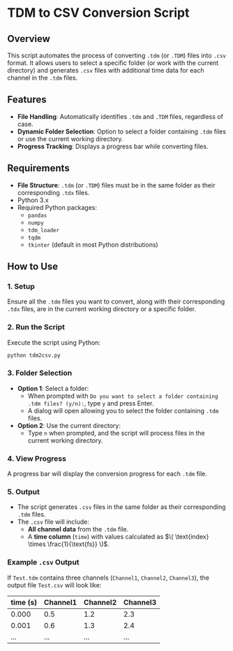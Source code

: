 
# TDM to CSV Conversion Script

## Overview

This script automates the process of converting `.tdm` (or `.TDM`) files into `.csv` format. It allows users to select a specific folder (or work with the current directory) and generates `.csv` files with additional time data for each channel in the `.tdm` files.

## Features

- **File Handling**: Automatically identifies `.tdm` and `.TDM` files, regardless of case.
- **Dynamic Folder Selection**: Option to select a folder containing `.tdm` files or use the current working directory.
- **Progress Tracking**: Displays a progress bar while converting files.

## Requirements

- **File Structure**: `.tdm` (or `.TDM`) files must be in the same folder as their corresponding `.tdx` files.
- Python 3.x
- Required Python packages:
  - `pandas`
  - `numpy`
  - `tdm_loader`
  - `tqdm`
  - `tkinter` (default in most Python distributions)

## How to Use

### 1. Setup
Ensure all the `.tdm` files you want to convert, along with their corresponding `.tdx` files, are in the current working directory or a specific folder.

### 2. Run the Script
Execute the script using Python:

```bash
python tdm2csv.py
```

### 3. Folder Selection
- **Option 1**: Select a folder:
  - When prompted with `Do you want to select a folder containing .tdm files? (y/n):`, type `y` and press Enter.
  - A dialog will open allowing you to select the folder containing `.tdm` files.
- **Option 2**: Use the current directory:
  - Type `n` when prompted, and the script will process files in the current working directory.

### 4. View Progress
A progress bar will display the conversion progress for each `.tdm` file.

### 5. Output
- The script generates `.csv` files in the same folder as their corresponding `.tdm` files.
- The `.csv` file will include:
  - **All channel data** from the `.tdm` file.
  - A **time column** (`time`) with values calculated as $\( \text{index} \times \frac{1}{\text{fs}} \)$.

### Example `.csv` Output
If `Test.tdm` contains three channels (`Channel1`, `Channel2`, `Channel3`), the output file `Test.csv` will look like:

| time (s) | Channel1 | Channel2 | Channel3 |
|----------|----------|----------|----------|
| 0.000    | 0.5      | 1.2      | 2.3      |
| 0.001    | 0.6      | 1.3      | 2.4      |
| ...      | ...      | ...      | ...      |
